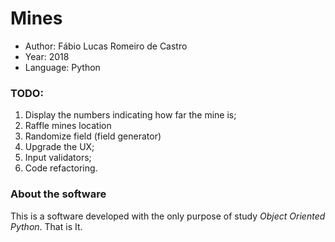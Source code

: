# Mines
- Author: Fábio Lucas Romeiro de Castro
- Year: 2018
- Language: Python

### TODO:
1. Display the numbers indicating how far the mine is;
2. Raffle mines location
3. Randomize field (field generator)
4. Upgrade the UX;
5. Input validators;
6. Code refactoring.

### About the software
This is a software developed with the only purpose of study *Object Oriented Python*. That is It.
